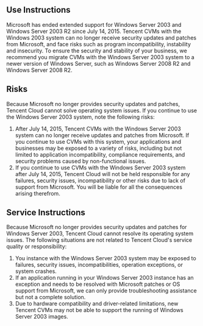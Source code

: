 ## Use Instructions

Microsoft has ended extended support for Windows Server 2003 and Windows Server 2003 R2 since July 14, 2015. Tencent CVMs with the Windows 2003 system can no longer receive security updates and patches from Microsoft, and face risks such as program incompatibility, instability and insecurity.
To ensure the security and stability of your business, we recommend you migrate CVMs with the Windows Server 2003 system to a newer version of Windows Server, such as Windows Server 2008 R2 and Windows Server 2008 R2.

## Risks

Because Microsoft no longer provides security updates and patches, Tencent Cloud cannot solve operating system issues. If you continue to use the Windows Server 2003 system, note the following risks:
1. After July 14, 2015, Tencent CVMs with the Windows Server 2003 system can no longer receive updates and patches from Microsoft. If you continue to use CVMs with this system, your applications and businesses may be exposed to a variety of risks, including but not limited to application incompatibility, compliance requirements, and security problems caused by non-functional issues.
2. If you continue to use CVMs with the Windows Server 2003 system after July 14, 2015, Tencent Cloud will not be held responsible for any failures, security issues, incompatibility or other risks due to lack of support from Microsoft. You will be liable for all the consequences arising therefrom.

## Service Instructions

Because Microsoft no longer provides security updates and patches for Windows Server 2003, Tencent Cloud cannot resolve its operating system issues. The following situations are not related to Tencent Cloud's service quality or responsibility:
1. You instance with the Windows Server 2003 system may be exposed to failures, security issues, incompatibilities, operation exceptions, or system crashes.
2. If an application running in your Windows Server 2003 instance has an exception and needs to be resolved with Microsoft patches or OS support from Microsoft, we can only provide troubleshooting assistance but not a complete solution.
3. Due to hardware compatibility and driver-related limitations, new Tencent CVMs may not be able to support the running of Windows Server 2003 images.
